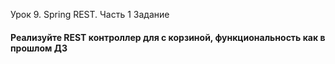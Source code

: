 Урок 9. Spring REST. Часть 1
Задание
#### Реализуйте REST контроллер для с корзиной, функциональность как в прошлом ДЗ